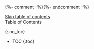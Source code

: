 {%- comment -%}<!-- markdownlint-disable-line MD041 -->{%- endcomment -%}
<aside style="position: relative;">
    <a href="#toc-skipped" class="screen-reader-only">Skip table of contents</a>
</aside>

<div id="toc">Table of Contents</div>

{:.no_toc}

* TOC
{:toc}

<aside id="toc-skipped"></aside>
